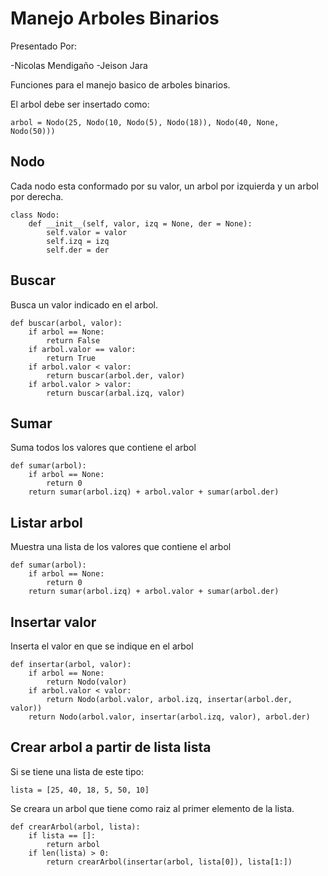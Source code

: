 # Manejo Arboles Binarios

Presentado Por:

   -Nicolas Mendigaño
   -Jeison Jara

Funciones para el manejo basico de arboles binarios.

El arbol debe ser insertado como:
```
arbol = Nodo(25, Nodo(10, Nodo(5), Nodo(18)), Nodo(40, None, Nodo(50)))
```
## Nodo

Cada nodo esta conformado por su valor, un arbol por izquierda y un arbol por derecha.

```
class Nodo:
    def __init__(self, valor, izq = None, der = None):
        self.valor = valor
        self.izq = izq
        self.der = der
```

## Buscar
Busca un valor indicado en el arbol.
```
def buscar(arbol, valor):
    if arbol == None:
        return False
    if arbol.valor == valor:
        return True
    if arbol.valor < valor:
        return buscar(arbol.der, valor)
    if arbol.valor > valor:
        return buscar(arbal.izq, valor)
```

## Sumar
Suma todos los valores que contiene el arbol
```
def sumar(arbol):
    if arbol == None:
        return 0
    return sumar(arbol.izq) + arbol.valor + sumar(arbol.der)
```

## Listar arbol
Muestra una lista de los valores que contiene el arbol
```
def sumar(arbol):
    if arbol == None:
        return 0
    return sumar(arbol.izq) + arbol.valor + sumar(arbol.der)
```

## Insertar valor
Inserta el valor en que se indique en el arbol
```
def insertar(arbol, valor):
    if arbol == None:
        return Nodo(valor)
    if arbol.valor < valor:
        return Nodo(arbol.valor, arbol.izq, insertar(arbol.der, valor))
    return Nodo(arbol.valor, insertar(arbol.izq, valor), arbol.der)
```

## Crear arbol a partir de lista lista
Si se tiene una lista de este tipo:
```
lista = [25, 40, 18, 5, 50, 10]
```
Se creara un arbol que tiene como raiz al primer elemento de la lista.
```
def crearArbol(arbol, lista):
    if lista == []:
        return arbol
    if len(lista) > 0:
        return crearArbol(insertar(arbol, lista[0]), lista[1:])
```
